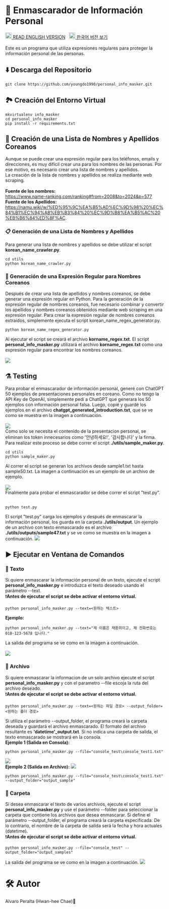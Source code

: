 # 🪪 Enmascarador de Información Personal
<a href="./README_eng.md"><img src="./img/flags/us.png" height="20px"></img> READ ENGLISH VERSION</a>
&nbsp;
<a href="./README_eng.md"><img src="./img/flags/kr.png" height="20px"></img> 한국어 버전 보기</a><br /><br />
Este es un programa que utiliza expresiones regulares para proteger la información personal de las personas.
## ⬇️ Descarga del Repositorio
```
git clone https://github.com/youngdo1990/personal_info_masker.git
```
## 🏞️ Creación del Entorno Virtual
```
mkvirtualenv info_masker
cd personal_info_masker
pip install -r requirements.txt
```
## 📄 Creación de una Lista de Nombres y Apellidos Coreanos
Aunque se puede crear una expresión regular para los teléfonos, emails y direcciones, es muy difícil crear una para los nombres de las personas. Por ese motivo, es necesario crear una lista de nombres y apellidos.<br />
La creación de la lista de nombres y apellidos se realiza mediante web scraping.<br /><br />
<b>Fuente de los nombres:</b> <br />
<a href="https://www.name-ranking.com/ranking#from=2008&to=2024&p=577">https://www.name-ranking.com/ranking#from=2008&to=2024&p=577</a></br>
<b>Fuente de los Apellidos:</b> <br />
<a href="https://namu.wiki/w/%ED%95%9C%EA%B5%AD%EC%9D%98%20%EC%84%B1%EC%94%A8%EB%B3%84%20%EC%9D%B8%EA%B5%AC%20%EB%B6%84%ED%8F%AC">https://namu.wiki/w/%ED%95%9C%EA%B5%AD%EC%9D%98%20%EC%84%B1%EC%94%A8%EB%B3%84%20%EC%9D%B8%EA%B5%AC%20%EB%B6%84%ED%8F%AC</a>.
### 📋 Generación de una Lista de Nombres y Apellidos
Para generar una lista de nombres y apellidos se debe utilizar el script <b>korean_name_crawler.py</b>.
```
cd utils
python korean_name_crawler.py
```
### 🔣 Generación de una Expresión Regular para Nombres Coreanos
Después de crear una lista de apellidos y nombres coreanos, se debe generar una expresión regular en Python. Para la generación de la expresión regular de nombres coreanos, fue necesario combinar y convertir los apellidos y nombres coreanos obtenidos mediante web scraping en una expresión regular. Para crear la expresión regular de nombres coreanos extraídos, simplemente ejecuta el script korean_name_regex_generator.py.
```
python korean_name_regex_generator.py
```
Al ejecutar el script se creará el archivo <b>korname_regex.txt</b>. El script <b>personal_info_masker.py</b> utilizará el archivo <b>korname_regex.txt</b> como una expresión regular para encontrar los nombres coreanos.<br /><br />
<img src="./img/korname_regex_file.png"></img><br />
## ⚗️ Testing
Para probar el enmascarador de información personal, generé con ChatGPT 50 ejemplos de presentaciones personales en coreano. Como no tengo la API Key de OpenAI, simplemente pedí a ChatGPT que generara los 50 ejemplos con información personal falsa. Luego, copié y guardé los ejemplos en el archivo <b>chatgpt_generated_introduction.txt</b>, que se ve como se muestra en la imagen a continuación.<br /><br />
<img src="./img/chatgpt_samples.png"></img><br />
Como solo se necesita el contenido de la presentacion personal, se eliminan los token innecesarios como '안녕하세요!', '감사합니다' y la firma. Para realizar este proceso se debe correr el script <b>./utils/sample_maker.py</b>.<br />
```
cd utils
python sample_maker.py
```
Al correr el script se generan los archivos desde sample1.txt hasta sample50.txt. La imagen a continuación es un ejemplo de un archivo de ejemplo.<br /><br />
<img src="./img/sample_file.png"></img><br />
Finalmente para probar el enmascarador se debe correr el script "test.py".<br /><br />
```
python test.py
```
El script "test.py" carga los ejemplos y después de enmascarar la información personal, los guarda en la carpeta <b>./utils/output</b>. Un ejemplo de un archivo con texto enmascarado es el archivo <b>./utils/outputs/sample47.txt</b> y se ve como se muestra en la imagen a continuación.
<img src="./img/output_file.png"><br />
## ▶️ Ejecutar en Ventana de Comandos
### 🔡 Texto
Si quiere enmascarar la información personal de un texto, ejecute el script <b>personal_info_masker.py</b> e introduzca el texto deseado usando el parámetro --text.<br />
❗<b>Antes de ejecutar el script se debe activar el entorno virtual.</b>

```
python personal_info_masker.py --text=<원하는 텍스트>
```
<b>Ejemplo:</b>
```
python personal_info_masker.py --text="제 이름은 채환희이고, 제 전화번호는 010-123-5678 입니다."
```
La salida del programa se ve como en la imagen a continuación.<br /><br />
<img src="./img/console_text_sample.png"><br />
### 📝 Archivo
Si quiere enmascarar la informacion de un solo archivo ejecute el script <b>personal_info_masker.py</b> y con el parametro --file escoja la ruta del archivo deseado.<br />
❗<b>Antes de ejecutar el script se debe activar el entorno virtual.</b>
```
python personal_info_masker.py --text=<원하는 파일 경로> --output_folder=<원하는 폴더 경로>
```
Si utiliza el parámetro --output_folder, el programa creará la carpeta deseada y guardará el archivo enmascarado. El formato del archivo resultante es <b>'datetime'_output.txt</b>. Si no indica una carpeta de salida, el texto enmascarado se mostrará en la consola.<br />
<b>Ejemplo 1 (Salida en Consola):</b>
```
python personal_info_masker.py --file="console_test\console_test1.txt"
```
<img src="./img/single_file_test1.png"><br />
<b>Ejemplo 2 (Salida en Archivo):</b>
<img src="./img/single_file_test2.png"><br />
```
python personal_info_masker.py --file="console_test\console_test1.txt" --output_folder="output_sample"
```
### 📁 Carpeta
Si desea enmascarar el texto de varios archivos, ejecute el script <b>personal_info_masker.py</b> y use el parámetro --folder para seleccionar la carpeta que contiene los archivos que desea enmascarar. Si define el parámetro --output_folder, el programa creará la carpeta especificada. De lo contrario, el nombre de la carpeta de salida será la fecha y hora actuales (datetime).<br />
❗<b>Antes de ejecutar el script se debe activar el entorno virtual.</b>
```
python personal_info_masker.py --file="console_test" --output_folder="output_samples"
```
La salida del programa se ve como en la imagen a continuación.
<img src="./img/folder_sample.png"><br />
# 🛠 Autor
Alvaro Peralta (Hwan-hee Chae)👑<br>
